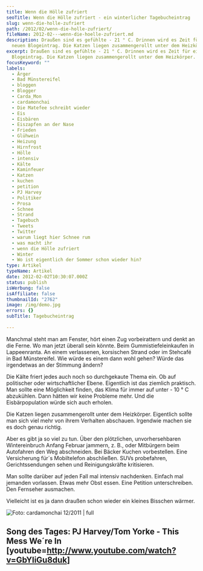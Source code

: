 ```yaml
---
title: Wenn die Hölle zufriert
seoTitle: Wenn die Hölle zufriert - ein winterlicher Tagebucheintrag
slug: wenn-die-holle-zufriert
path: /2012/02/wenn-die-holle-zufriert/
fileName: 2012-02---wenn-die-hoelle-zufriert.md
description: Draußen sind es gefühlte - 21 ° C. Drinnen wird es Zeit für einen
  neuen Blogeintrag. Die Katzen liegen zusammengerollt unter dem Heizkörper.
excerpt: Draußen sind es gefühlte - 21 ° C. Drinnen wird es Zeit für einen neuen
  Blogeintrag. Die Katzen liegen zusammengerollt unter dem Heizkörper.
focusKeyword: ""
labels:
  - Ärger
  - Bad Münstereifel
  - bloggen
  - Blogger
  - Carda_Mon
  - cardamonchai
  - Die Matefee schreibt wieder
  - Eis
  - Eisbären
  - Eiszapfen an der Nase
  - Frieden
  - Glühwein
  - Heizung
  - Hirnfrost
  - Hölle
  - intensiv
  - Kälte
  - Kaminfeuer
  - Katzen
  - kuchen
  - petition
  - PJ Harvey
  - Politiker
  - Prosa
  - Schnee
  - Strand
  - Tagebuch
  - Tweets
  - Twitter
  - warum liegt hier Schnee rum
  - was macht ihr
  - wenn die Hölle zufriert
  - Winter
  - Wo ist eigentlich der Sommer schon wieder hin?
type: Artikel
typeName: Artikel
date: 2012-02-02T10:30:07.000Z
status: publish
isWerbung: false
isAffiliate: false
thumbnailId: "2762"
image: /img/demo.jpg
errors: {}
subTitle: Tagebucheintrag
  
---
```


Manchmal steht man am Fenster, hört einen Zug vorbeirattern und denkt an die
Ferne. Wo man jetzt überall sein könnte. Beim Gummistiefeleinkaufen in
Lappeenranta. An einem verlassenen, korsischen Strand oder im Stehcafé in Bad
Münstereifel. Wie würde es einem dann wohl gehen? Würde das irgendetwas an der
Stimmung ändern?

Die Kälte friert jedes auch noch so durchgekaute Thema ein. Ob auf politischer
oder wirtschaftlicher Ebene. Eigentlich ist das ziemlich praktisch. Man sollte
eine Möglichkeit finden, das Klima für immer auf unter - 10 ° C abzukühlen. Dann
hätten wir keine Probleme mehr. Und die Eisbärpopulation würde sich auch
erholen.

Die Katzen liegen zusammengerollt unter dem Heizkörper. Eigentlich sollte man
sich viel mehr von ihrem Verhalten abschauen. Irgendwie machen sie es doch genau
richtig.

Aber es gibt ja so viel zu tun. Über den plötzlichen, unvorhersehbaren
Wintereinbruch Anfang Februar jammern, z. B., oder Mitbürgern beim Autofahren
den Weg abschneiden. Bei Bäcker Kuchen vorbestellen. Eine Versicherung für´s
Mobiltelefon abschließen. SUVs probefahren, Gerichtssendungen sehen und
Reinigungskräfte kritisieren.

Man sollte darüber auf jeden Fall mal intensiv nachdenken. Einfach mal jemanden
vorlassen. Etwas mehr Obst essen. Eine Petition unterschreiben. Den Fernseher
ausmachen.

Vielleicht ist es ja dann draußen schon wieder ein kleines Bisschen wärmer.

![Foto: cardamonchai 12/2011 | full](http://cardamonchai.files.wordpress.com/2012/02/download.jpg "[ ](http://cardamonchai.files.wordpress.com/2012/02/download.jpg)  Foto: cardamonchai 12/2011")

## Song des Tages: PJ Harvey/Tom Yorke - This Mess We´re In **[youtube=http://www.youtube.com/watch?v=GbYIiGu8duk]** <h1 id="watch-headline-title"></h1>

  
